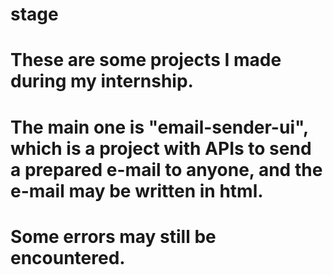 # stage

# These are some projects I made during my internship.
# The main one is "email-sender-ui", which is a project with APIs to send a prepared e-mail to anyone, and the e-mail may be written in html.
# Some errors may still be encountered.
